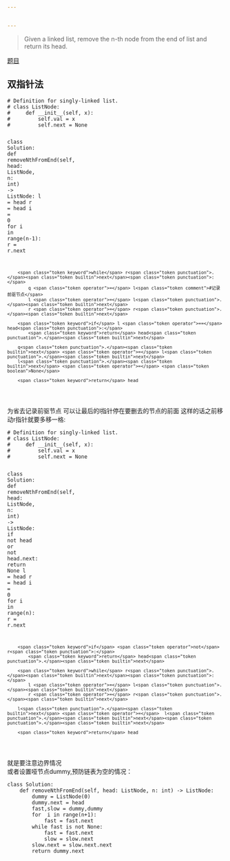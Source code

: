 ```yaml
---


---
```


<blockquote>
<p>Given a linked list, remove the n-th node from the end of list and return its head.</p>
</blockquote>
<p><a href="https://leetcode-cn.com/problems/remove-nth-node-from-end-of-list/">题目</a></p>
<h2 id="双指针法">双指针法</h2>
<pre class=" language-python"><code class="prism  language-python"><span class="token comment"># Definition for singly-linked list.</span>
<span class="token comment"># class ListNode:</span>
<span class="token comment">#     def __init__(self, x):</span>
<span class="token comment">#         self.val = x</span>
<span class="token comment">#         self.next = None</span>

<span class="token keyword">class</span> <span class="token class-name">Solution</span><span class="token punctuation">:</span>
    <span class="token keyword">def</span> <span class="token function">removeNthFromEnd</span><span class="token punctuation">(</span>self<span class="token punctuation">,</span> head<span class="token punctuation">:</span> ListNode<span class="token punctuation">,</span> n<span class="token punctuation">:</span> <span class="token builtin">int</span><span class="token punctuation">)</span> <span class="token operator">-</span><span class="token operator">&gt;</span> ListNode<span class="token punctuation">:</span>
        l <span class="token operator">=</span> head
        r <span class="token operator">=</span> head
        i <span class="token operator">=</span> <span class="token number">0</span>
        <span class="token keyword">for</span> i <span class="token keyword">in</span> <span class="token builtin">range</span><span class="token punctuation">(</span>n<span class="token number">-1</span><span class="token punctuation">)</span><span class="token punctuation">:</span>
            r <span class="token operator">=</span> r<span class="token punctuation">.</span><span class="token builtin">next</span>
            
        <span class="token keyword">while</span> r<span class="token punctuation">.</span><span class="token builtin">next</span><span class="token punctuation">:</span>
            q <span class="token operator">=</span> l<span class="token comment">#记录前驱节点</span>
            l <span class="token operator">=</span> l<span class="token punctuation">.</span><span class="token builtin">next</span>
            r <span class="token operator">=</span> r<span class="token punctuation">.</span><span class="token builtin">next</span>
        
        <span class="token keyword">if</span> l <span class="token operator">==</span> head<span class="token punctuation">:</span>
            <span class="token keyword">return</span> head<span class="token punctuation">.</span><span class="token builtin">next</span>
        
        q<span class="token punctuation">.</span><span class="token builtin">next</span> <span class="token operator">=</span> l<span class="token punctuation">.</span><span class="token builtin">next</span>
        l<span class="token punctuation">.</span><span class="token builtin">next</span> <span class="token operator">=</span> <span class="token boolean">None</span>
        
        <span class="token keyword">return</span> head
</code></pre>
<p>为省去记录前驱节点 可以让最后的l指针停在要删去的节点的前面 这样的话之前移动r指针就要多移一格:</p>
<pre class=" language-python"><code class="prism  language-python"><span class="token comment"># Definition for singly-linked list.</span>
<span class="token comment"># class ListNode:</span>
<span class="token comment">#     def __init__(self, x):</span>
<span class="token comment">#         self.val = x</span>
<span class="token comment">#         self.next = None</span>

<span class="token keyword">class</span> <span class="token class-name">Solution</span><span class="token punctuation">:</span>
    <span class="token keyword">def</span> <span class="token function">removeNthFromEnd</span><span class="token punctuation">(</span>self<span class="token punctuation">,</span> head<span class="token punctuation">:</span> ListNode<span class="token punctuation">,</span> n<span class="token punctuation">:</span> <span class="token builtin">int</span><span class="token punctuation">)</span> <span class="token operator">-</span><span class="token operator">&gt;</span> ListNode<span class="token punctuation">:</span>
        <span class="token keyword">if</span> <span class="token operator">not</span> head <span class="token operator">or</span> <span class="token operator">not</span> head<span class="token punctuation">.</span><span class="token builtin">next</span><span class="token punctuation">:</span>
            <span class="token keyword">return</span> <span class="token boolean">None</span>
        l <span class="token operator">=</span> head
        r <span class="token operator">=</span> head
        i <span class="token operator">=</span> <span class="token number">0</span>
        <span class="token keyword">for</span> i <span class="token keyword">in</span> <span class="token builtin">range</span><span class="token punctuation">(</span>n<span class="token punctuation">)</span><span class="token punctuation">:</span>
            r <span class="token operator">=</span> r<span class="token punctuation">.</span><span class="token builtin">next</span>
        
        <span class="token keyword">if</span> <span class="token operator">not</span> r<span class="token punctuation">:</span>
            <span class="token keyword">return</span> head<span class="token punctuation">.</span><span class="token builtin">next</span>
        
        <span class="token keyword">while</span> r<span class="token punctuation">.</span><span class="token builtin">next</span><span class="token punctuation">:</span>
            l <span class="token operator">=</span> l<span class="token punctuation">.</span><span class="token builtin">next</span>
            r <span class="token operator">=</span> r<span class="token punctuation">.</span><span class="token builtin">next</span>
        
        l<span class="token punctuation">.</span><span class="token builtin">next</span> <span class="token operator">=</span>  l<span class="token punctuation">.</span><span class="token builtin">next</span><span class="token punctuation">.</span><span class="token builtin">next</span>
        
        <span class="token keyword">return</span> head           
</code></pre>
<p>就是要注意边界情况<br>
或者设置哑节点dummy,预防链表为空的情况：</p>
<pre class=" language-python"><code class="prism  language-python"><span class="token keyword">class</span> <span class="token class-name">Solution</span><span class="token punctuation">:</span>
    <span class="token keyword">def</span> <span class="token function">removeNthFromEnd</span><span class="token punctuation">(</span>self<span class="token punctuation">,</span> head<span class="token punctuation">:</span> ListNode<span class="token punctuation">,</span> n<span class="token punctuation">:</span> <span class="token builtin">int</span><span class="token punctuation">)</span> <span class="token operator">-</span><span class="token operator">&gt;</span> ListNode<span class="token punctuation">:</span>
        dummy <span class="token operator">=</span> ListNode<span class="token punctuation">(</span><span class="token number">0</span><span class="token punctuation">)</span>
        dummy<span class="token punctuation">.</span><span class="token builtin">next</span> <span class="token operator">=</span> head
        fast<span class="token punctuation">,</span>slow <span class="token operator">=</span> dummy<span class="token punctuation">,</span>dummy
        <span class="token keyword">for</span>  i <span class="token keyword">in</span> <span class="token builtin">range</span><span class="token punctuation">(</span>n<span class="token operator">+</span><span class="token number">1</span><span class="token punctuation">)</span><span class="token punctuation">:</span>
            fast <span class="token operator">=</span> fast<span class="token punctuation">.</span><span class="token builtin">next</span>
        <span class="token keyword">while</span> fast <span class="token keyword">is</span> <span class="token operator">not</span> <span class="token boolean">None</span><span class="token punctuation">:</span> 
            fast <span class="token operator">=</span> fast<span class="token punctuation">.</span><span class="token builtin">next</span>
            slow <span class="token operator">=</span> slow<span class="token punctuation">.</span><span class="token builtin">next</span>
        slow<span class="token punctuation">.</span><span class="token builtin">next</span> <span class="token operator">=</span> slow<span class="token punctuation">.</span><span class="token builtin">next</span><span class="token punctuation">.</span><span class="token builtin">next</span>
        <span class="token keyword">return</span> dummy<span class="token punctuation">.</span><span class="token builtin">next</span>
</code></pre>

